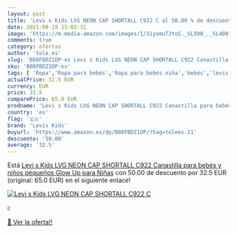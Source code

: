 ```yaml
---
layout: post
title: 'Levi s Kids LVG NEON CAP SHORTALL C922 C al 50.00 % de descuento'
date: 2021-08-19 15:02:31
image: 'https://m.media-amazon.com/images/I/31yomuTJtoS._SL500_._SL400_.jpg'
comments: true
category: ofertas
author: 'tole.es'
slug: 'B08FBDZ1DP-es Levi s Kids LVG NEON CAP SHORTALL C922 Canastilla para...'
sku: 'B08FBDZ1DP-es'
tags: [ 'Ropa','Ropa para bebés','Ropa para bebés niña','bebés','levis kids', ]
actualPrice: 32.5 EUR
currency: EUR
price: 32.5
comparePrice: 65.0 EUR
prodname: 'Levi s Kids LVG NEON CAP SHORTALL C922 Canastilla para bebés y niños pequeños Glow Up para Niñas'
country: 'es'
flag: '🇪🇸'
brand: 'Levis Kids'
buyurl: 'https://www.amazon.es/dp/B08FBDZ1DP/?tag=tolees-21'
descuento: '50.00'
average: '32.5'
---
```


Está [Levi s Kids LVG NEON CAP SHORTALL C922 Canastilla para bebés y niños pequeños Glow Up para Niñas](https://www.amazon.es/dp/B08FBDZ1DP/?tag=tolees-21) con 50.00 de descuento por 32.5 EUR (original: 65.0 EUR) en el siguiente enlace!

[![Levi s Kids LVG NEON CAP SHORTALL C922 C](https://m.media-amazon.com/images/I/31yomuTJtoS._SL500_._SL400_.jpg)](https://www.amazon.es/dp/B08FBDZ1DP/?tag=tolees-21)

ℹ️:


[🛒 Ver la oferta!!](https://www.amazon.es/dp/B08FBDZ1DP/?tag=tolees-21)

